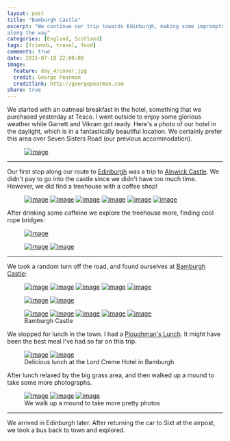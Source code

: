 ```yaml
---
layout: post
title: "Bamburgh Castle"
excerpt: "We continue our trip towards Edinburgh, making some impromptu stops
along the way"
categories: [England, Scotland]
tags: [friends, travel, food]
comments: true
date: 2015-07-18 22:00:00
image:
  feature: day_4/cover.jpg
  credit: George Pearman
  creditlink: http://georgepearman.com
share: true
---
```


We started with an oatmeal breakfast in the hotel, something that we purchased yesterday at Tesco. I went outside to enjoy some glorious weather while Garrett and Vikram got ready. Here's a photo of our hotel in the daylight, which is in a fantastically beautiful location. We certainly prefer this area over Seven Sisters Road (our previous accommodation).

<figure class="full">
	<a href="{{site.url}}/images/day_4/39.jpg" title="Newcastle Hotel"><img src="{{site.url}}/images/day_4/39.jpg" alt="image"></a>
</figure>

---

Our first stop along our route to [Edinburgh](https://en.wikipedia.org/wiki/Edinburgh) was a trip to [Alnwick Castle](http://www.alnwickcastle.com).  We didn't pay to go into the castle since we didn't have too much time.  However, we did find a treehouse with a coffee shop!

<figure class="full">
	<a href="{{site.url}}/images/day_4/15.jpg" title="Treehouse at Alnwick Castle"><img src="{{site.url}}/images/day_4/15.jpg" alt="image"></a>
	<a href="{{site.url}}/images/day_4/1.jpg" title="Vikram on a bridge with a view"><img src="{{site.url}}/images/day_4/1.jpg" alt="image"></a>
	<a href="{{site.url}}/images/day_4/2.jpg" title="Garrett on a bridge at Alnwick Castle"><img src="{{site.url}}/images/day_4/2.jpg" alt="image"></a>
	<a href="{{site.url}}/images/day_4/4.jpg" title="Treehouse coffee"><img src="{{site.url}}/images/day_4/4.jpg" alt="image"></a>
	<a href="{{site.url}}/images/day_4/5.jpg" title="Treehouse coffee"><img src="{{site.url}}/images/day_4/5.jpg" alt="image"></a>
	<a href="{{site.url}}/images/day_4/11.jpg" title="Treehouse bridge"><img src="{{site.url}}/images/day_4/11.jpg" alt="image"></a>
</figure>

After drinking some caffeine we explore the treehouse more, finding cool rope
bridges:

<figure class="full">
	<a href="{{site.url}}/images/day_4/12.jpg" title="Vikram on a bridge"><img style="margin-bottom:0px;"  src="{{site.url}}/images/day_4/12.jpg" alt="image"></a>
</figure>
<figure class="half">
	<a href="{{site.url}}/images/day_4/13.jpg" title="Selfies on a bridge"><img src="{{site.url}}/images/day_4/13.jpg" alt="image"></a>
	<a href="{{site.url}}/images/day_4/14.jpg" title="Selfies on a bridge"><img src="{{site.url}}/images/day_4/14.jpg" alt="image"></a>
</figure>

---

We took a random turn off the road, and found ourselves at [Bamburgh Castle](http://www.bamburghcastle.com):

<figure class="full">
	<a href="{{site.url}}/images/day_4/17.jpg" title="Bamburgh Castle"><img src="{{site.url}}/images/day_4/17.jpg" alt="image"></a>
	<a href="{{site.url}}/images/day_4/18.jpg" title="Bamburgh Castle"><img src="{{site.url}}/images/day_4/18.jpg" alt="image"></a>
	<a href="{{site.url}}/images/day_4/20.jpg" title="View from Bamburgh Castle"><img src="{{site.url}}/images/day_4/20.jpg" alt="image"></a>
	<a href="{{site.url}}/images/day_4/21.jpg" title="Bamburgh Castle"><img src="{{site.url}}/images/day_4/21.jpg" alt="image"></a>
	<a href="{{site.url}}/images/day_4/22.jpg" title="Bamburgh Castle"><img style="margin-bottom:0px;" src="{{site.url}}/images/day_4/22.jpg" alt="image"></a>
</figure>
<figure class="half">
	<a href="{{site.url}}/images/day_4/19.jpg" title="Bamburgh Castle"><img style="margin-bottom:0px;" src="{{site.url}}/images/day_4/19.jpg" alt="image"></a>
	<a href="{{site.url}}/images/day_4/23.jpg" title="Bamburgh Castle"><img style="margin-bottom:0px;" src="{{site.url}}/images/day_4/23.jpg" alt="image"></a>
</figure>
<figure class="full">
	<a href="{{site.url}}/images/day_4/24.jpg" title="Bamburgh Castle"><img src="{{site.url}}/images/day_4/24.jpg" alt="image"></a>
	<a href="{{site.url}}/images/day_4/25.jpg" title="Bamburgh Castle"><img src="{{site.url}}/images/day_4/25.jpg" alt="image"></a>
	<a href="{{site.url}}/images/day_4/26.jpg" title="Bamburgh Castle"><img src="{{site.url}}/images/day_4/26.jpg" alt="image"></a>
    <a href="{{site.url}}/images/day_4/29.jpg" title="Bamburgh Castle"><img src="{{site.url}}/images/day_4/29.jpg" alt="image"></a>
    <a href="{{site.url}}/images/day_4/36.jpg" title="Grass area near Bamburgh Castle"><img src="{{site.url}}/images/day_4/36.jpg" alt="image"></a>
    <figcaption>Bamburgh Castle</figcaption>
</figure>

We stopped for lunch in the town.  I had a [Ploughman's Lunch](https://en.wikipedia.org/wiki/Ploughman%27s_lunch).  It might have been the best meal I've had so far on this trip.

<figure class="half">
	<a href="{{site.url}}/images/day_4/27.jpg" title="Lunch near Bamburgh Castle"><img src="{{site.url}}/images/day_4/27.jpg" alt="image"></a>
	<a href="{{site.url}}/images/day_4/28.jpg" title="Lunch near Bamburgh Castle"><img src="{{site.url}}/images/day_4/28.jpg" alt="image"></a>
    <figcaption>Delicious lunch at the Lord Creme Hotel in Bamburgh</figcaption>
</figure>

After lunch relaxed by the big grass area, and then walked up a mound to take
some more photographs.

<figure class="full">
	<a href="{{site.url}}/images/day_4/31.jpg" title="Garrett and Vikram walk up a mound near Bamburgh Castle"><img src="{{site.url}}/images/day_4/31.jpg" alt="image"></a>
	<a href="{{site.url}}/images/day_4/32.jpg" title="Bamburgh Castle from a mound"><img src="{{site.url}}/images/day_4/32.jpg" alt="image"></a>
	<a href="{{site.url}}/images/day_4/34.jpg" title="Bamburgh Castle from a mound"><img src="{{site.url}}/images/day_4/34.jpg" alt="image"></a>
    <figcaption>We walk up a mound to take more pretty photos</figcaption>
</figure>

---

We arrived in Edinburgh later.  After returning the car to Sixt at the airpost,
we took a bus back to town and explored.
